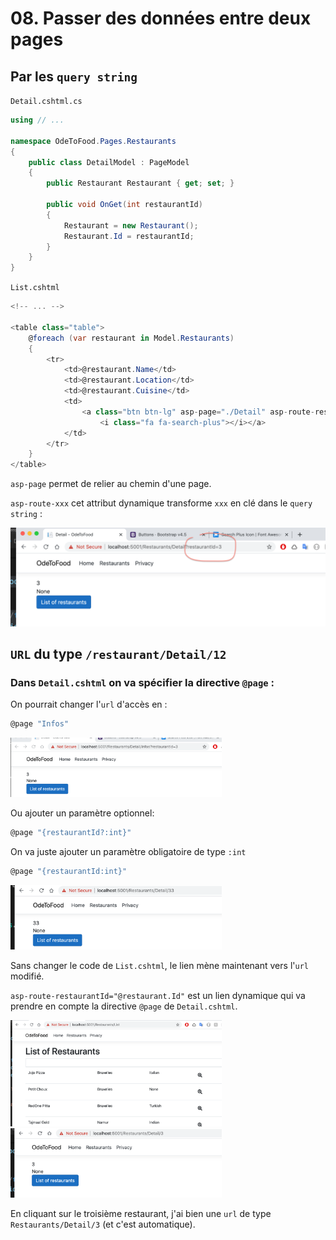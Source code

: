 # 08. Passer des données entre deux pages

## Par les `query string`

`Detail.cshtml.cs`

```csharp
using // ...

namespace OdeToFood.Pages.Restaurants
{
    public class DetailModel : PageModel
    {
        public Restaurant Restaurant { get; set; }

        public void OnGet(int restaurantId)
        {
            Restaurant = new Restaurant();
            Restaurant.Id = restaurantId;
        }
    }
}
```

`List.cshtml`

```csharp
<!-- ... -->

<table class="table">
    @foreach (var restaurant in Model.Restaurants)
    {
        <tr>
            <td>@restaurant.Name</td>
            <td>@restaurant.Location</td>
            <td>@restaurant.Cuisine</td>
            <td>
                <a class="btn btn-lg" asp-page="./Detail" asp-route-restaurantId="@restaurant.Id">
                    <i class="fa fa-search-plus"></i></a>
            </td>
        </tr>
    }
</table>
```

`asp-page` permet de relier au chemin d'une page.

`asp-route-xxx` cet attribut dynamique transforme `xxx` en clé dans le `query string` :

<img src="assets/Screenshot2020-10-29at16.33.49.png" alt="Screenshot 2020-10-29 at 16.33.49" style="zoom:50%;" />

## `URL` du type `/restaurant/Detail/12`

### Dans `Detail.cshtml` on va spécifier la directive `@page` :

On pourrait changer l'`url` d'accès en :

```csharp
@page "Infos"
```

<img src="assets/Screenshot2020-10-29at16.50.17.png" alt="Screenshot 2020-10-29 at 16.50.17" style="zoom: 33%;" />

Ou ajouter un paramètre optionnel:

```csharp
@page "{restaurantId?:int}"
```

On va juste ajouter un paramètre obligatoire de type `:int`

```cs
@page "{restaurantId:int}"
```

<img src="assets/Screenshot2020-10-29at16.53.40.png" alt="Screenshot 2020-10-29 at 16.53.40" style="zoom:33%;" />

Sans changer le code de `List.cshtml`, le lien mène maintenant vers l'`url` modifié.

`asp-route-restaurantId="@restaurant.Id"` est un lien dynamique qui va prendre en compte la directive `@page` de `Detail.cshtml`.

<img src="assets/Screenshot2020-10-29at16.57.42.png" alt="Screenshot 2020-10-29 at 16.57.42" style="zoom:33%;" />

<img src="assets/Screenshot2020-10-29at16.58.01.png" alt="Screenshot 2020-10-29 at 16.58.01" style="zoom:33%;" />

En cliquant sur le troisième restaurant, j'ai bien une `url` de type `Restaurants/Detail/3` (et c'est automatique).
